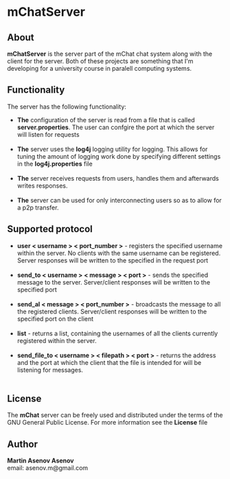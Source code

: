 <h1>mChatServer</h1>

<h2>About</h2>
<strong>mChatServer</strong> is the server part of the mChat chat system along with the client for the server. Both of these projects are something that I'm developing for a university course in paralell computing systems.

<h2>Functionality</h2>
The server has the following functionality:
<ul>
  <li><strong>The</strong> configuration of the server is read from a file that is called <strong>server.properties</strong>. The user can confgire the port at which the server will listen for requests</li> <br />
  <li><strong>The</strong> server uses the <strong>log4j</strong> logging utility for logging. This allows for tuning the amount of logging work done by specifying different settings in the <strong>log4j.properties</strong> file</li> <br />
  <li><strong>The</strong> server receives requests from users, handles them and afterwards writes responses.</li> <br />
  <li><strong>The</strong> server can be used for only interconnecting users so as to allow for a p2p transfer.</li>
</ul>

<h2>Supported protocol</h2>
<ul>
  <li><strong>user < username > < port_number ></strong> - registers the specified username within the server. No clients with the same username can be registered. Server responses will be written to the specified in the request port</li><br />
  <li><strong>send_to < username > < message > < port ></strong> - sends the specified message to the server. Server/client responses will be written to the specified port</li><br />
  <li><strong>send_al < message > < port_number ></strong> - broadcasts the message to all the registered clients. Server/client responses will be written to the specified port on the client</li></br />
  <li><strong>list</strong> - returns a list, containing the usernames of all the clients currently registered within the server.</li></br />
  <li><strong>send_file_to < username > < filepath > < port ></strong> - returns the address and the port at which the client that the file is intended for will be listening for messages. </li><br />
</ul>

<h2>License</h2>
The <strong>mChat</strong> server can be freely used and distributed under the terms of the GNU General Public License. For more information see the <strong>License</strong> file

<h2>Author</h2>
<strong>Martin Asenov Asenov</strong> <br />
email: asenov.m@gmail.com
